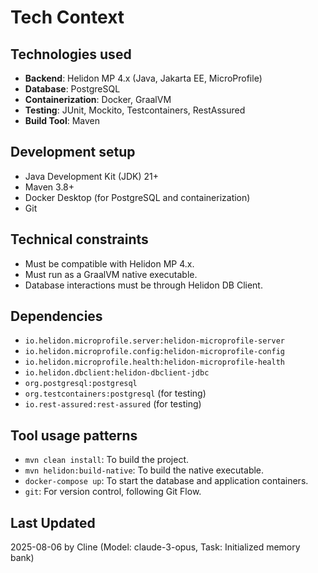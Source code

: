 # Tech Context

## Technologies used
- **Backend**: Helidon MP 4.x (Java, Jakarta EE, MicroProfile)
- **Database**: PostgreSQL
- **Containerization**: Docker, GraalVM
- **Testing**: JUnit, Mockito, Testcontainers, RestAssured
- **Build Tool**: Maven

## Development setup
- Java Development Kit (JDK) 21+
- Maven 3.8+
- Docker Desktop (for PostgreSQL and containerization)
- Git

## Technical constraints
- Must be compatible with Helidon MP 4.x.
- Must run as a GraalVM native executable.
- Database interactions must be through Helidon DB Client.

## Dependencies
- `io.helidon.microprofile.server:helidon-microprofile-server`
- `io.helidon.microprofile.config:helidon-microprofile-config`
- `io.helidon.microprofile.health:helidon-microprofile-health`
- `io.helidon.dbclient:helidon-dbclient-jdbc`
- `org.postgresql:postgresql`
- `org.testcontainers:postgresql` (for testing)
- `io.rest-assured:rest-assured` (for testing)

## Tool usage patterns
- `mvn clean install`: To build the project.
- `mvn helidon:build-native`: To build the native executable.
- `docker-compose up`: To start the database and application containers.
- `git`: For version control, following Git Flow.

## Last Updated
2025-08-06 by Cline (Model: claude-3-opus, Task: Initialized memory bank)
